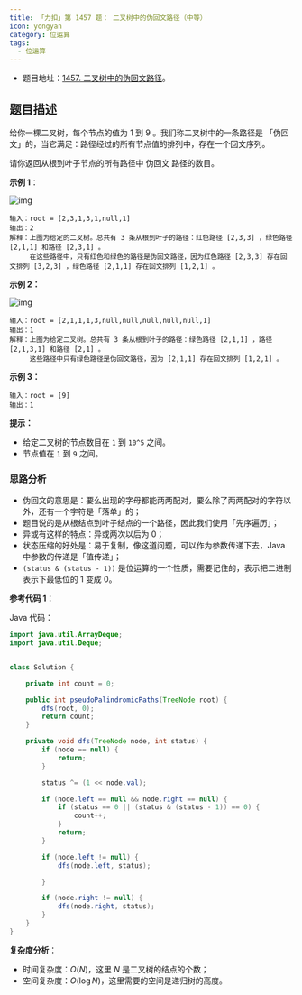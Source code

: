```yaml
---
title: 「力扣」第 1457 题： 二叉树中的伪回文路径（中等）
icon: yongyan
category: 位运算
tags:
  - 位运算
---
```


- 题目地址：[1457. 二叉树中的伪回文路径](https://leetcode-cn.com/problems/pseudo-palindromic-paths-in-a-binary-tree/)。

## 题目描述

给你一棵二叉树，每个节点的值为 1 到 9 。我们称二叉树中的一条路径是 「伪回文」的，当它满足：路径经过的所有节点值的排列中，存在一个回文序列。

请你返回从根到叶子节点的所有路径中 伪回文 路径的数目。

**示例 1**：

![img](https://tva1.sinaimg.cn/large/e6c9d24egy1h2tpap79owj2063043t8m.jpg)

```
输入：root = [2,3,1,3,1,null,1]
输出：2
解释：上图为给定的二叉树。总共有 3 条从根到叶子的路径：红色路径 [2,3,3] ，绿色路径 [2,1,1] 和路径 [2,3,1] 。
     在这些路径中，只有红色和绿色的路径是伪回文路径，因为红色路径 [2,3,3] 存在回文排列 [3,2,3] ，绿色路径 [2,1,1] 存在回文排列 [1,2,1] 。
```

**示例 2：**

![img](https://tva1.sinaimg.cn/large/e6c9d24egy1h2tpark83lj205705g746.jpg)

```
输入：root = [2,1,1,1,3,null,null,null,null,null,1]
输出：1
解释：上图为给定二叉树。总共有 3 条从根到叶子的路径：绿色路径 [2,1,1] ，路径 [2,1,3,1] 和路径 [2,1] 。
     这些路径中只有绿色路径是伪回文路径，因为 [2,1,1] 存在回文排列 [1,2,1] 。
```

**示例 3：**

```
输入：root = [9]
输出：1
```

**提示：**

- 给定二叉树的节点数目在 `1` 到 `10^5` 之间。
- 节点值在 `1` 到 `9` 之间。

### 思路分析

- 伪回文的意思是：要么出现的字母都能两两配对，要么除了两两配对的字符以外，还有一个字符是「落单」的；
- 题目说的是从根结点到叶子结点的一个路径，因此我们使用「先序遍历」；
- 异或有这样的特点：异或两次以后为 $0$；
- 状态压缩的好处是：易于复制，像这道问题，可以作为参数传递下去，Java 中参数的传递是「值传递」；
- `(status & (status - 1))` 是位运算的一个性质，需要记住的，表示把二进制表示下最低位的 $1$ 变成 $0$。

**参考代码 1**：

Java 代码：

```java
import java.util.ArrayDeque;
import java.util.Deque;


class Solution {

    private int count = 0;

    public int pseudoPalindromicPaths(TreeNode root) {
        dfs(root, 0);
        return count;
    }

    private void dfs(TreeNode node, int status) {
        if (node == null) {
            return;
        }

        status ^= (1 << node.val);

        if (node.left == null && node.right == null) {
            if (status == 0 || (status & (status - 1)) == 0) {
                count++;
            }
            return;
        }

        if (node.left != null) {
            dfs(node.left, status);

        }

        if (node.right != null) {
            dfs(node.right, status);
        }
    }
}
```

**复杂度分析**：

- 时间复杂度：$O(N)$，这里 $N$ 是二叉树的结点的个数；
- 空间复杂度：$O(\log N)$，这里需要的空间是递归树的高度。
